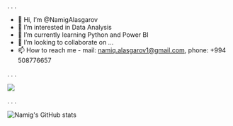 .
.
.

- 👋 Hi, I’m @NamigAlasgarov
- 👀 I’m interested in Data Analysis
- 🌱 I’m currently learning Python and Power BI
- 💞️ I’m looking to collaborate on ...
- 📫 How to reach me - mail: namiq.alasgarov1@gmail.com, phone: +994 508776657

<!---
NamigAlasgarov/NamigAlasgarov is a ✨ special ✨ repository because its `README.md` (this file) appears on your GitHub profile.
You can click the Preview link to take a look at your changes.
--->
.
.
.

![](https://komarev.com/ghpvc/?username=NamigAlasgarov)



.
.
.


![Namig's GitHub stats](https://github-readme-stats.vercel.app/api?username=NamigAlasgarov&theme=gruvbox&show_icons=true)




